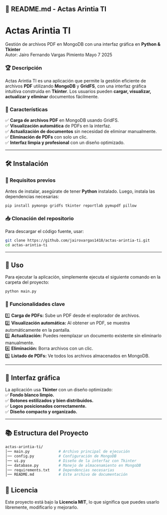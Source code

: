 

## 📜 **README.md - Actas Arintia TI**  

# **Actas Arintia TI**  
Gestión de archivos PDF en MongoDB con una interfaz gráfica en **Python & Tkinter**  
Autor: Jairo Fernando Vargas Pimiento 
Mayo 7 2025 

### 🏆 **Descripción**  
Actas Arintia TI es una aplicación que permite la gestión eficiente de archivos **PDF** utilizando **MongoDB** y **GridFS**, con una interfaz gráfica intuitiva construida en **Tkinter**. Los usuarios pueden **cargar, visualizar, actualizar y eliminar** documentos fácilmente.  

### 🚀 **Características**  
✅ **Carga de archivos PDF** en MongoDB usando GridFS.  
✅ **Visualización automática** de PDFs en la interfaz.  
✅ **Actualización de documentos** sin necesidad de eliminar manualmente.  
✅ **Eliminación de PDFs** con solo un clic.  
✅ **Interfaz limpia y profesional** con un diseño optimizado.  

---

## 🛠️ **Instalación**  

### 🔹 **Requisitos previos**  
Antes de instalar, asegúrate de tener **Python** instalado. Luego, instala las dependencias necesarias:  

```bash
pip install pymongo gridfs tkinter reportlab pymupdf pillow
```

### 📥 **Clonación del repositorio**  
Para descargar el código fuente, usar:  

```bash
git clone https://github.com/jairovargas1418/actas-arintia-ti.git
cd actas-arintia-ti
```

---

## 🚀 **Uso**  

Para ejecutar la aplicación, simplemente ejecuta el siguiente comando en la carpeta del proyecto:  

```bash
python main.py
```

### **📌 Funcionalidades clave**  
1️⃣ **Carga de PDFs:** Sube un PDF desde el explorador de archivos.  
2️⃣ **Visualización automática:** Al obtener un PDF, se muestra automáticamente en la pantalla.  
3️⃣ **Actualización:** Puedes reemplazar un documento existente sin eliminarlo manualmente.  
4️⃣ **Eliminación:** Borra archivos con un clic.  
5️⃣ **Listado de PDFs:** Ve todos los archivos almacenados en MongoDB.  

---

## 🎨 **Interfaz gráfica**  
La aplicación usa **Tkinter** con un diseño optimizado:  
✅ **Fondo blanco limpio.**  
✅ **Botones estilizados y bien distribuidos.**  
✅ **Logos posicionados correctamente.**  
✅ **Diseño compacto y organizado.**  

---

## 📚 **Estructura del Proyecto**  

```bash
actas-arintia-ti/
│── main.py             # Archivo principal de ejecución
│── config.py           # Configuración de MongoDB
│── ui.py               # Diseño de la interfaz con Tkinter
│── database.py         # Manejo de almacenamiento en MongoDB
│── requirements.txt    # Dependencias necesarias
│── README.md           # Este archivo de documentación
```


## 📝 **Licencia**  
Este proyecto está bajo la **Licencia MIT**, lo que significa que puedes usarlo libremente, modificarlo y mejorarlo.  


